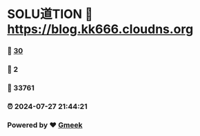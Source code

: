 # SOLU道TION :link: https://blog.kk666.cloudns.org 
### :page_facing_up: [30](https://blog.kk666.cloudns.org/tag.html) 
### :speech_balloon: 2 
### :hibiscus: 33761 
### :alarm_clock: 2024-07-27 21:44:21 
### Powered by :heart: [Gmeek](https://github.com/Meekdai/Gmeek)
